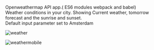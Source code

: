 Openweathermap API app.( ES6 modules webpack and babel)<br>
Weather conditions in your city. Showing Current weather, tomorrow forecast and the sunrise and sunset.<br>
Default input parameter set to Amsterdam

![weather](https://user-images.githubusercontent.com/38325801/89644339-f63c8e80-d8b7-11ea-912b-b7c18769b0bc.png)

![weathermobile](https://user-images.githubusercontent.com/38325801/89770560-3f325400-daff-11ea-81ec-002bea911699.png)

